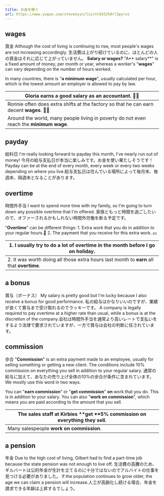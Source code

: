 ```yaml
---
title: お金を稼ぐ
url: https://www.yuque.com/stevenyin/liv/nt4552h0rl3pyrxs
---
```


<a name="IDAJv"></a>

## wages

賃金
Although the cost of living is continuing to rise, most people's wages are not increasing accordingly.
生活費は上がり続けているのに、ほとんどの人の賃金はそれに応じて上がっていません。
**Salary or wages?**
"A** salary**" is a fixed amount of money, per month or year, whereas a worker's "**wages**" can vary depending on the number of hours worked.

In many countries, there is "**a minimum wage**", usually calculated per hour, which is the lowest amount an employer is allowed to pay by law.

| Gloria earns a good **salary** as an accountant. 👩‍💼 |
| --- |
| Ronnie often does extra shifts at the factory so that he can earn decent **wages**. 👨‍🏭 |
| Around the world, many people living in poverty do not even reach the **minimum wage**. |

<a name="cm5dm"></a>

## payday

給料日
I'm really looking forward to payday this month, I've nearly run out of money!
今月の給与支払日が本当に楽しみです。お金を使い果たしそうです！
Payday can be at the end of every month, every week or every two weeks depending on where you live.給与支払日は住んでいる場所によって毎月末、毎週末、隔週末となることがあります。 <a name="h1v4W"></a>

## overtime

時間外手当
I want to spend more time with my family, so I'm going to turn down any possible overtime that I'm offered.
家族ともっと時間を過ごしたいので、オファーされるかもしれない時間外労働を断る予定です。

"**Overtime**" can be different things:
1\. Extra work that you do in addition to your regular hours.💼
2\. The payment that you receive for this extra work. 💵

| 1. I usually try to **do** a lot of **overtime** in the month before I go on holiday. |
| --- |
| 2. It was worth doing all those extra hours last month to **earn** all that **overtime**. |

<a name="hOsQf"></a>

## a bonus

賞与（ボーナス）
My salary is pretty good but I'm lucky because I also receive a bonus for good performance.
私の給与はかなりいいのですが、業績が良くて賞与まで受け取れるのでラッキーです。
A company is legally required to pay overtime at a higher rate than usual, while a bonus is at the discretion of the company.会社は時間外手当を通常より高いレートで支払いをするよう法律で要求されていますが、一方で賞与は会社の判断に任されています。

<a name="FnB2F"></a>

## commission

歩合
"**Commission**" is an extra payment made to an employee, usually for selling something or getting a new client.
The conditions include 10% commission on everything you sell in addition to your regular salary.
通常の給与に加えて、あなたの売り上げ全体の10%の歩合が条件に含まれています。
We mostly use this word in two ways.

You can "**earn commission**" or "**get commission**" **on** work that you do. This is in addition to your salary.
You can also "**work on commission**", which means you are paid according to the amount that you sell.

| The sales staff at Kirbies **get **5% **commission on** everything they sell. |
| --- |
| Many salespeople **work on commission**. |

<a name="GyMvj"></a>

## a pension

年金
Due to the high cost of living, Gilbert had to find a part-time job because the state pension was not enough to live off.
生活費の高騰のため、ギルバートは公的年金が生計を立てるのに十分ではないのでアルバイトの仕事を見つける必要がありました。
If the population continues to grow older, the age we can claim a pension will increase.人工が高齢化し続ける場合、年金を請求できる年齢は上昇するでしょう。
